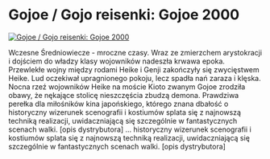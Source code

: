 Gojoe / Gojo reisenki: Gojoe 2000 
=============
[![Gojoe / Gojo reisenki: Gojoe 2000 ](http://vidos.pl/images/player.gif)](http://vidos.pl/gojoe-gojo-reisenki-gojoe-2000)

 Wczesne Średniowiecze - mroczne czasy. Wraz ze zmierzchem arystokracji i dojściem do władzy klasy wojowników nadeszła krwawa epoka. Przewlekłe wojny między rodami Heike i Genji zakończyły się zwycięstwem Heike. Lud oczekiwał upragnionego pokoju, lecz spadła nań zaraza i klęska. Nocna rzeź wojowników Heike na moście Kioto zwanym Gojoe zrodziła obawy, że nękające stolicę nieszczęścia zbudzą demona. Prawdziwa perełka dla miłośników kina japońskiego, którego znana dbałość o historyczny wizerunek scenografii i kostiumów splata się z najnowszą techniką realizacji, uwidaczniającą się szczególnie w fantastycznych scenach walki. [opis dystrybutora]  ... historyczny wizerunek scenografii i kostiumów splata się z najnowszą techniką realizacji, uwidaczniającą się szczególnie w fantastycznych scenach walki. [opis dystrybutora]
